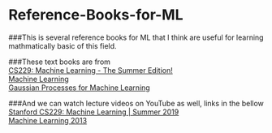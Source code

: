 # Reference-Books-for-ML
###This is several reference books for ML that I think are useful for learning mathmatically basic of this field.

###These text books are from  
                          [CS229: Machine Learning - The Summer Edition!](https://cs229.stanford.edu/syllabus-summer2019.html)  
                          [Machine Learning](https://www.cs.ubc.ca/~nando/540-2013/lectures.html)  
                          [Gaussian Processes for Machine Learning](https://gaussianprocess.org/gpml/chapters/RW.pdf)  
                          
###And we can watch lecture videos on YouTube as well, links in the bellow  
                          [Stanford CS229: Machine Learning | Summer 2019](https://www.youtube.com/watch?v=KzH1ovd4Ots&list=PLoROMvodv4rNH7qL6-efu_q2_bPuy0adh)  
                          [Machine Learning 2013](https://www.youtube.com/watch?v=w2OtwL5T1ow&list=PLE6Wd9FR--EdyJ5lbFl8UuGjecvVw66F6)  
